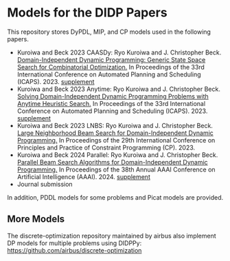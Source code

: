# Models for the DIDP Papers

This repository stores DyPDL, MIP, and CP models used in the following papers.

- Kuroiwa and Beck 2023 CAASDy: Ryo Kuroiwa and J. Christopher Beck. [Domain-Independent Dynamic Programming: Generic State Space Search for Combinatorial Optimization.](https://ojs.aaai.org/index.php/ICAPS/article/view/27200/26973) In Proceedings of the 33rd International Conference on Automated Planning and Scheduling (ICAPS). 2023. [supplement](https://tidel.mie.utoronto.ca/pubs/Appendix_CAASDy_ICAPS23.pdf)
- Kuroiwa and Beck 2023 Anytime: Ryo Kuroiwa and J. Christopher Beck. [Solving Domain-Independent Dynamic Programming Problems with Anytime Heuristic Search.](https://tidel.mie.utoronto.ca/pubs/Appendix_Anytime_ICAPS23.pdf) In Proceedings of the 33rd International Conference on Automated Planning and Scheduling (ICAPS). 2023. [supplement](https://tidel.mie.utoronto.ca/pubs/Appendix_Anytime_ICAPS23.pdf)
- Kuroiwa and Beck 2023 LNBS: Ryo Kuroiwa and J. Christopher Beck. [Large Neighborhood Beam Search for Domain-Independent Dynamic Programming.](https://drops.dagstuhl.de/opus/volltexte/2023/19060/pdf/LIPIcs-CP-2023-23.pdf) In Proceedings of the 29th International Conference on Principles and Practice of Constraint Programming (CP). 2023.
- Kuroiwa and Beck 2024 Parallel: Ryo Kuroiwa and J. Christopher Beck. [Parallel Beam Search Algorithms for Domain-Independent Dynamic Programming.](https://tidel.mie.utoronto.ca/pubs/aaai24-parallel-camera-ready.pdf) In Proceedings of the 38th Annual AAAI Conference on Artificial Intelligence (AAAI). 2024. [supplement](https://tidel.mie.utoronto.ca/pubs/Appendix_Parallel_AAAI24.pdf)
- Journal submission

In addition, PDDL models for some problems and Picat models are provided.

## More Models

The discrete-optimization repository maintained by airbus also implement DP models for multiple problems using DIDPPy: https://github.com/airbus/discrete-optimization
